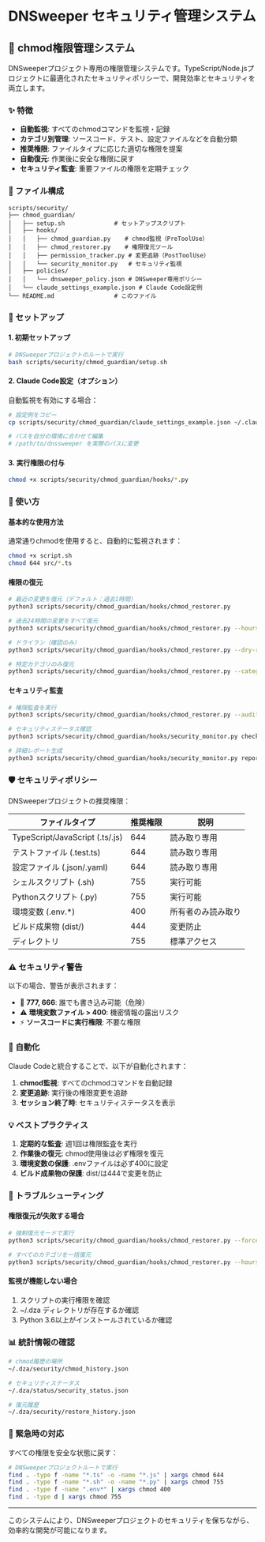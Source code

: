 # DNSweeper セキュリティ管理システム

## 🔐 chmod権限管理システム

DNSweeperプロジェクト専用の権限管理システムです。TypeScript/Node.jsプロジェクトに最適化されたセキュリティポリシーで、開発効率とセキュリティを両立します。

### ✨ 特徴

- **自動監視**: すべてのchmodコマンドを監視・記録
- **カテゴリ別管理**: ソースコード、テスト、設定ファイルなどを自動分類
- **推奨権限**: ファイルタイプに応じた適切な権限を提案
- **自動復元**: 作業後に安全な権限に戻す
- **セキュリティ監査**: 重要ファイルの権限を定期チェック

### 📁 ファイル構成

```
scripts/security/
├── chmod_guardian/
│   ├── setup.sh              # セットアップスクリプト
│   ├── hooks/
│   │   ├── chmod_guardian.py    # chmod監視（PreToolUse）
│   │   ├── chmod_restorer.py    # 権限復元ツール
│   │   ├── permission_tracker.py # 変更追跡（PostToolUse）
│   │   └── security_monitor.py   # セキュリティ監視
│   ├── policies/
│   │   └── dnsweeper_policy.json # DNSweeper専用ポリシー
│   └── claude_settings_example.json # Claude Code設定例
└── README.md                 # このファイル
```

### 🚀 セットアップ

#### 1. 初期セットアップ

```bash
# DNSweeperプロジェクトのルートで実行
bash scripts/security/chmod_guardian/setup.sh
```

#### 2. Claude Code設定（オプション）

自動監視を有効にする場合：

```bash
# 設定例をコピー
cp scripts/security/chmod_guardian/claude_settings_example.json ~/.claude/settings.local.json

# パスを自分の環境に合わせて編集
# /path/to/dnssweeper を実際のパスに変更
```

#### 3. 実行権限の付与

```bash
chmod +x scripts/security/chmod_guardian/hooks/*.py
```

### 📖 使い方

#### 基本的な使用方法

通常通りchmodを使用すると、自動的に監視されます：

```bash
chmod +x script.sh
chmod 644 src/*.ts
```

#### 権限の復元

```bash
# 最近の変更を復元（デフォルト：過去1時間）
python3 scripts/security/chmod_guardian/hooks/chmod_restorer.py

# 過去24時間の変更をすべて復元
python3 scripts/security/chmod_guardian/hooks/chmod_restorer.py --hours 24

# ドライラン（確認のみ）
python3 scripts/security/chmod_guardian/hooks/chmod_restorer.py --dry-run

# 特定カテゴリのみ復元
python3 scripts/security/chmod_guardian/hooks/chmod_restorer.py --category source_code
```

#### セキュリティ監査

```bash
# 権限監査を実行
python3 scripts/security/chmod_guardian/hooks/chmod_restorer.py --audit

# セキュリティステータス確認
python3 scripts/security/chmod_guardian/hooks/security_monitor.py check

# 詳細レポート生成
python3 scripts/security/chmod_guardian/hooks/security_monitor.py report
```

### 🛡️ セキュリティポリシー

DNSweeperプロジェクトの推奨権限：

| ファイルタイプ | 推奨権限 | 説明 |
|--------------|---------|------|
| TypeScript/JavaScript (.ts/.js) | 644 | 読み取り専用 |
| テストファイル (.test.ts) | 644 | 読み取り専用 |
| 設定ファイル (.json/.yaml) | 644 | 読み取り専用 |
| シェルスクリプト (.sh) | 755 | 実行可能 |
| Pythonスクリプト (.py) | 755 | 実行可能 |
| 環境変数 (.env.*) | 400 | 所有者のみ読み取り |
| ビルド成果物 (dist/) | 444 | 変更防止 |
| ディレクトリ | 755 | 標準アクセス |

### ⚠️ セキュリティ警告

以下の場合、警告が表示されます：

- 🚨 **777, 666**: 誰でも書き込み可能（危険）
- ⚠️ **環境変数ファイル > 400**: 機密情報の露出リスク
- ⚡ **ソースコードに実行権限**: 不要な権限

### 🤖 自動化

Claude Codeと統合することで、以下が自動化されます：

1. **chmod監視**: すべてのchmodコマンドを自動記録
2. **変更追跡**: 実行後の権限変更を追跡
3. **セッション終了時**: セキュリティステータスを表示

### 💡 ベストプラクティス

1. **定期的な監査**: 週1回は権限監査を実行
2. **作業後の復元**: chmod使用後は必ず権限を復元
3. **環境変数の保護**: .envファイルは必ず400に設定
4. **ビルド成果物の保護**: dist/は444で変更を防止

### 🔧 トラブルシューティング

#### 権限復元が失敗する場合

```bash
# 強制復元モードで実行
python3 scripts/security/chmod_guardian/hooks/chmod_restorer.py --force

# すべてのカテゴリを一括復元
python3 scripts/security/chmod_guardian/hooks/chmod_restorer.py --hours 24 --force
```

#### 監視が機能しない場合

1. スクリプトの実行権限を確認
2. ~/.dza ディレクトリが存在するか確認
3. Python 3.6以上がインストールされているか確認

### 📊 統計情報の確認

```bash
# chmod履歴の場所
~/.dza/security/chmod_history.json

# セキュリティステータス
~/.dza/status/security_status.json

# 復元履歴
~/.dza/security/restore_history.json
```

### 🚨 緊急時の対応

すべての権限を安全な状態に戻す：

```bash
# DNSweeperプロジェクトルートで実行
find . -type f -name "*.ts" -o -name "*.js" | xargs chmod 644
find . -type f -name "*.sh" -o -name "*.py" | xargs chmod 755
find . -type f -name ".env*" | xargs chmod 400
find . -type d | xargs chmod 755
```

---

このシステムにより、DNSweeperプロジェクトのセキュリティを保ちながら、効率的な開発が可能になります。